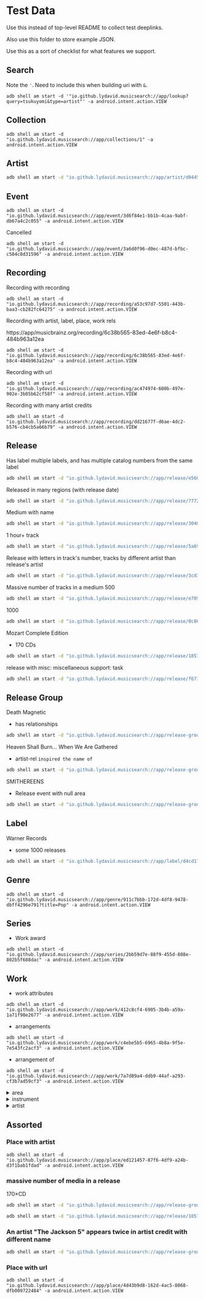 # Test Data

Use this instead of top-level README to collect test deeplinks.

Also use this folder to store example JSON.

Use this as a sort of checklist for what features we support.

## Search

Note the `'`. Need to include this when building uri with `&`.

```shell
adb shell am start -d '"io.github.lydavid.musicsearch://app/lookup?query=tsukuyomi&type=artist"' -a android.intent.action.VIEW
```

## Collection

```shell
adb shell am start -d "io.github.lydavid.musicsearch://app/collections/1" -a android.intent.action.VIEW
```

## Artist

```sh
adb shell am start -d "io.github.lydavid.musicsearch://app/artist/d044577e-aa22-43b7-ab29-cabee5f6643c" -a android.intent.action.VIEW
```

## Event

```shell
adb shell am start -d "io.github.lydavid.musicsearch://app/event/3d6f84e1-bb1b-4caa-9abf-db67a4c2c055" -a android.intent.action.VIEW
```

Cancelled
```shell
adb shell am start -d "io.github.lydavid.musicsearch://app/event/3a6d0f96-d0ec-487d-bfbc-c584c8d31596" -a android.intent.action.VIEW
```


## Recording

Recording with recording

```shell
adb shell am start -d "io.github.lydavid.musicsearch://app/recording/a53c97d7-5501-443b-baa3-cb282fc64275" -a android.intent.action.VIEW
```
Recording with artist, label, place, work rels

https://app/musicbrainz.org/recording/6c38b565-83ed-4e6f-b8c4-484b963a12ea
```shell
adb shell am start -d "io.github.lydavid.musicsearch://app/recording/6c38b565-83ed-4e6f-b8c4-484b963a12ea" -a android.intent.action.VIEW
```

Recording with url

```shell
adb shell am start -d "io.github.lydavid.musicsearch://app/recording/ac474974-600b-497e-902e-3b85b62cf58f" -a android.intent.action.VIEW
```

Recording with many artist credits

```shell
adb shell am start -d "io.github.lydavid.musicsearch://app/recording/dd21677f-d6ae-4dc2-b576-cb4cb5a66b79" -a android.intent.action.VIEW
```



## Release


Has label multiple labels, and has multiple catalog numbers from the same label
```sh
adb shell am start -d "io.github.lydavid.musicsearch://app/release/e56065c8-709e-4df8-952b-57031c352a03" -a android.intent.action.VIEW
```

Released in many regions (with release date)
```sh
adb shell am start -d "io.github.lydavid.musicsearch://app/release/777279a4-efe9-4ab6-99ce-b2263913c93d" -a android.intent.action.VIEW
```

Medium with name
```sh
adb shell am start -d "io.github.lydavid.musicsearch://app/release/30409e91-44c8-4758-a687-b1784c938cc4" -a android.intent.action.VIEW
```

1 hour+ track
```sh
adb shell am start -d "io.github.lydavid.musicsearch://app/release/5a69dd22-6431-40ea-8a2e-b52b3973a60f" -a android.intent.action.VIEW
```

Release with letters in track's number, tracks by different artist than release's artist
```sh
adb shell am start -d "io.github.lydavid.musicsearch://app/release/3cd31605-0f7e-45ee-aacb-637a53e4c367" -a android.intent.action.VIEW
```

Massive number of tracks in a medium
500
```sh
adb shell am start -d "io.github.lydavid.musicsearch://app/release/e7092039-54ae-4765-84da-732909429c92" -a android.intent.action.VIEW
```
1000
```sh
adb shell am start -d "io.github.lydavid.musicsearch://app/release/0c86c9de-ecb0-42a7-8808-bd06f7541f53" -a android.intent.action.VIEW
```

Mozart Complete Edition
- 170 CDs
```sh
adb shell am start -d "io.github.lydavid.musicsearch://app/release/18572d3b-b8d6-4ac1-8cda-6951a8f625d5" -a android.intent.action.VIEW
```


release with misc: miscellaneous support: task
```sh
adb shell am start -d "io.github.lydavid.musicsearch://app/release/f6719001-9d2f-4511-88d7-80393524aa23" -a android.intent.action.VIEW
```



## Release Group

Death Magnetic
- has relationships

```sh
adb shell am start -d "io.github.lydavid.musicsearch://app/release-group/5c8a25bf-4764-3cce-8f37-30af79d3b101" -a android.intent.action.VIEW
```

Heaven Shall Burn… When We Are Gathered
- artist-rel `inspired the name of`

```sh
adb shell am start -d "io.github.lydavid.musicsearch://app/release-group/807d9a32-e55c-317a-8a97-c4d5eaaa38b0" -a android.intent.action.VIEW
```

SMITHEREENS
- Release event with null area
```sh
adb shell am start -d "io.github.lydavid.musicsearch://app/release-group/f2b2abf8-09af-4d45-aee9-b0c99d4fcabc" -a android.intent.action.VIEW
```


## Label


Warner Records
- some 1000 releases

```sh
adb shell am start -d "io.github.lydavid.musicsearch://app/label/d4cd174f-784d-48d7-91c6-7427bd5d57fe" -a android.intent.action.VIEW
```


## Genre

```shell
adb shell am start -d "io.github.lydavid.musicsearch://app/genre/911c7bbb-172d-4df8-9478-dbff4296e791?title=Pop" -a android.intent.action.VIEW
```

## Series

- Work award
```shell
adb shell am start -d "io.github.lydavid.musicsearch://app/series/2bb59d7e-88f9-455d-888e-802b5f688dac" -a android.intent.action.VIEW
```



## Work

- work attributes

```shell
adb shell am start -d "io.github.lydavid.musicsearch://app/work/412c8cf4-6905-3b4b-a59a-1a71f98e2677" -a android.intent.action.VIEW
```

- arrangements

```shell
adb shell am start -d "io.github.lydavid.musicsearch://app/work/c4ebe5b5-6965-4b8a-9f5e-7e543fc2acf3" -a android.intent.action.VIEW
```

- arrangement of

```shell
adb shell am start -d "io.github.lydavid.musicsearch://app/work/7a7d89a4-ddb9-44af-a293-cf3b7ad59cf3" -a android.intent.action.VIEW
```


<details><summary>area</summary><blockquote>

## Kenya
- parts, instruments, genre, url

```shell
adb shell am start -d "io.github.lydavid.musicsearch://app/area/023da4a0-acee-3fb1-b91e-5de74ccf787b" -a android.intent.action.VIEW
```

## New York
- part of

```shell
adb shell am start -d "io.github.lydavid.musicsearch://app/area/74e50e58-5deb-4b99-93a2-decbb365c07f" -a android.intent.action.VIEW
```

</blockquote></details>

<details><summary>instrument</summary><blockquote>

## electric guitar
- used in, derivations, derived from, has hybrids, Wikidata

```shell
adb shell am start -d "io.github.lydavid.musicsearch://app/instrument/7ee8ebf5-3aed-4fc8-8004-49f4a8c45a87" -a android.intent.action.VIEW
```

## biwa
- from, picture

```shell
adb shell am start -d "io.github.lydavid.musicsearch://app/instrument/1b165fa4-8510-4a3e-a2b5-2d38baf55176" -a android.intent.action.VIEW
```

## tubon
- `invented by` a label

```shell
adb shell am start -d "io.github.lydavid.musicsearch://app/instrument/e346ac37-b617-4c12-b54d-d25474b6c7b7" -a android.intent.action.VIEW
```

</blockquote></details>


<details><summary>artist</summary><blockquote>

## The Rolling Stones
- Many release groups (~950)
- 10 browse requests

```shell
adb shell am start -d "io.github.lydavid.musicsearch://app/artist/b071f9fa-14b0-4217-8e97-eb41da73f598" -a android.intent.action.VIEW
```

## Wolfgang Amadeus Mozart
- Huge number of release groups (~4600)

```shell
adb shell am start -d "io.github.lydavid.musicsearch://app/artist/b972f589-fb0e-474e-b64a-803b0364fa75" -a android.intent.action.VIEW
```

## Various Artist
- Massive number of release groups (~210880)

```shell
adb shell am start -d "io.github.lydavid.musicsearch://app/artist/89ad4ac3-39f7-470e-963a-56509c546377" -a android.intent.action.VIEW
```

</blockquote></details>


## Assorted



### Place with artist


```shell
adb shell am start -d "io.github.lydavid.musicsearch://app/place/ed121457-87f6-4df9-a24b-d3f1bab1fdad" -a android.intent.action.VIEW
```











### massive number of media in a release

170×CD

```sh
adb shell am start -d "io.github.lydavid.musicsearch://app/release-group/3ea5428d-1d2b-35ee-bbb4-5fb7171a7269" -a android.intent.action.VIEW
```

```sh
adb shell am start -d "io.github.lydavid.musicsearch://app/release/18572d3b-b8d6-4ac1-8cda-6951a8f625d5" -a android.intent.action.VIEW
```



### An artist "The Jackson 5" appears twice in artist credit with different name

```sh
adb shell am start -d "io.github.lydavid.musicsearch://app/release-group/b5d152fb-8274-3275-b2b9-155859fc0056" -a android.intent.action.VIEW
```





### Place with url


```shell
adb shell am start -d "io.github.lydavid.musicsearch://app/place/4d43b9d8-162d-4ac5-8068-dfb009722484" -a android.intent.action.VIEW
```
